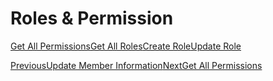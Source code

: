# Roles & Permission

[Get All Permissions](/xpress-wallet-api/merchant/roles-and-permission/get-all-permissions)[Get All Roles](/xpress-wallet-api/merchant/roles-and-permission/get-all-roles)[Create Role](/xpress-wallet-api/merchant/roles-and-permission/create-role)[Update Role](/xpress-wallet-api/merchant/roles-and-permission/update-role)

[PreviousUpdate Member Information](/xpress-wallet-api/merchant/team/update-member-information)[NextGet All Permissions](/xpress-wallet-api/merchant/roles-and-permission/get-all-permissions)